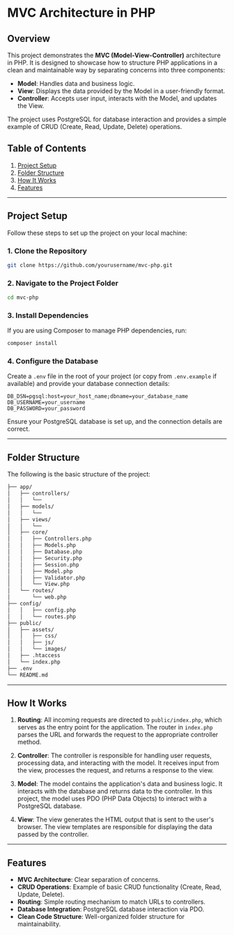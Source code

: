 # MVC Architecture in PHP

## Overview

This project demonstrates the **MVC (Model-View-Controller)** architecture in PHP. It is designed to showcase how to structure PHP applications in a clean and maintainable way by separating concerns into three components:

- **Model**: Handles data and business logic.
- **View**: Displays the data provided by the Model in a user-friendly format.
- **Controller**: Accepts user input, interacts with the Model, and updates the View.

The project uses PostgreSQL for database interaction and provides a simple example of CRUD (Create, Read, Update, Delete) operations.

## Table of Contents

1. [Project Setup](#project-setup)
2. [Folder Structure](#folder-structure)
3. [How It Works](#how-it-works)
4. [Features](#features)

---

## Project Setup

Follow these steps to set up the project on your local machine:

### 1. Clone the Repository

```bash
git clone https://github.com/yourusername/mvc-php.git
```

### 2. Navigate to the Project Folder

```bash
cd mvc-php
```

### 3. Install Dependencies

If you are using Composer to manage PHP dependencies, run:

```bash
composer install
```

### 4. Configure the Database

Create a `.env` file in the root of your project (or copy from `.env.example` if available) and provide your database connection details:

```dotenv
DB_DSN=pgsql:host=your_host_name;dbname=your_database_name
DB_USERNAME=your_username
DB_PASSWORD=your_password
```

Ensure your PostgreSQL database is set up, and the connection details are correct.

---

## Folder Structure

The following is the basic structure of the project:

```bash
├── app/
│   ├── controllers/           
│   │   └── 
│   ├── models/                
│   │   └──    
│   ├── views/                 
│   │   └──       
│   ├── core/                  
│   │   ├── Controllers.php     
│   │   ├── Models.php         
│   │   ├── Database.php         
│   │   ├── Security.php         
│   │   ├── Session.php         
│   │   ├── Model.php         
│   │   ├── Validator.php         
│   │   └── View.php      
│   └── routes/  
│       └── web.php 
├── config/                 
│   │   ├── config.php 
│   │   └── routes.php 
├── public/
│   ├── assets/ 
│   │   ├── css/ 
│   │   ├── js/
│   │   └── images/  
│   ├── .htaccess 
│   └── index.php 
├── .env
└── README.md 
```

---

## How It Works

1. **Routing**: All incoming requests are directed to `public/index.php`, which serves as the entry point for the application. The router in `index.php` parses the URL and forwards the request to the appropriate controller method.

2. **Controller**: The controller is responsible for handling user requests, processing data, and interacting with the model. It receives input from the view, processes the request, and returns a response to the view.

3. **Model**: The model contains the application's data and business logic. It interacts with the database and returns data to the controller. In this project, the model uses PDO (PHP Data Objects) to interact with a PostgreSQL database.

4. **View**: The view generates the HTML output that is sent to the user's browser. The view templates are responsible for displaying the data passed by the controller.

---

## Features

- **MVC Architecture**: Clear separation of concerns.
- **CRUD Operations**: Example of basic CRUD functionality (Create, Read, Update, Delete).
- **Routing**: Simple routing mechanism to match URLs to controllers.
- **Database Integration**: PostgreSQL database interaction via PDO.
- **Clean Code Structure**: Well-organized folder structure for maintainability.
